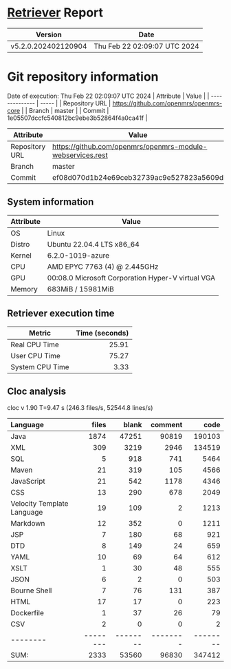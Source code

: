 # [Retriever](https://github.com/PalladioSimulator/Palladio-ReverseEngineering-Retriever) Report
| Version | Date |
| ------- | ---- |
| v5.2.0.202402120904 | Thu Feb 22 02:09:07 UTC 2024 |

# Git repository information
Date of execution: Thu Feb 22 02:09:07 UTC 2024
|    Attribute   | Value |
| -------------- | ----- |
| Repository URL | https://github.com/openmrs/openmrs-core |
| Branch         | master |
| Commit         | 1e05507dccfc540812bc9ebe3b52864f4a0ca41f |

|    Attribute   | Value |
| -------------- | ----- |
| Repository URL | https://github.com/openmrs/openmrs-module-webservices.rest |
| Branch         | master |
| Commit         | ef08d070d1b24e69ceb32739ac9e527823a5609d |


## System information
| Attribute | Value |
| --------- | ----- |
| OS | Linux  |
| Distro | Ubuntu 22.04.4 LTS x86_64  |
| Kernel | 6.2.0-1019-azure  |
| CPU | AMD EPYC 7763 (4) @ 2.445GHz  |
| GPU | 00:08.0 Microsoft Corporation Hyper-V virtual VGA  |
| Memory | 683MiB / 15981MiB  |

## Retriever execution time
| Metric | Time (seconds) |
| --- | ---: |
| Real CPU Time | 25.91 |
| User CPU Time | 75.27 |
| System CPU Time | 3.33 |
<!--
Explainations:
- __Real CPU Time__: actual time the command has run (can be less than total time spent in user and system mode for multi-threaded processes)
- __User CPU Time__: time the command has spent running in user mode
- __System CPU Time__: time the command has spent running in system or kernel mode
-->

## Cloc analysis
cloc v 1.90  T=9.47 s (246.3 files/s, 52544.8 lines/s)

Language|files|blank|comment|code
:-------|-------:|-------:|-------:|-------:
Java|1874|47251|90819|190103
XML|309|3219|2946|134519
SQL|5|918|741|5464
Maven|21|319|105|4566
JavaScript|21|542|1178|4346
CSS|13|290|678|2049
Velocity Template Language|19|109|2|1213
Markdown|12|352|0|1211
JSP|7|180|68|921
DTD|8|149|24|659
YAML|10|69|64|612
XSLT|1|30|48|555
JSON|6|2|0|503
Bourne Shell|7|76|131|387
HTML|17|17|0|223
Dockerfile|1|37|26|79
CSV|2|0|0|2
--------|--------|--------|--------|--------
SUM:|2333|53560|96830|347412
